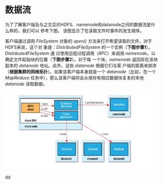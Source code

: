 数据流
==================================================================================
为了了解客户端及与之交互的HDFS、namenode和datanode之间的数据流是什么样的，我们可以 参考下图，
该图显示了在读取文件时事件的发生顺序。

客户端通过调用 *FileSystem* 对象的 *open()* 方法来打开希望读取的文件，对于HDFS来说，这个对
象是：*DistributedFileSystem* 的一个实例（**下图步骤1**）。*DistributedFileSystem* 通
过使用远程过程调用（*RPC*）来调用 *namenode*，以确定文件起始块的位置（**下图步骤2**）。对于每
一个块，*namenode* 返回存在该块副本的 *datanode* 地址。此外，这些 *datanode* 根据它们与客
户端的距离来排序（**根据集群的网络拓扑**）。如果该客户端本身就是一个 *datanode*（比如，在一个
*MapReduce* 任务中），那么该客户端将会从保存有相应数据块复本的本地 *datanode* 读取数据。

![客户端读取HDFS中的数据](img/1.jpeg)

































dd
